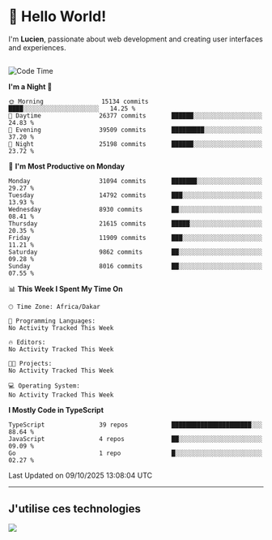 # 👋 Hello World!

I'm **Lucien**, passionate about web development and creating user interfaces and experiences.

##

<!--START_SECTION:waka-->
![Code Time](http://img.shields.io/badge/Code%20Time-3%2C921%20hrs%2018%20mins-blue)

**I'm a Night 🦉** 

```text
🌞 Morning                15134 commits       ████░░░░░░░░░░░░░░░░░░░░░   14.25 % 
🌆 Daytime                26377 commits       ██████░░░░░░░░░░░░░░░░░░░   24.83 % 
🌃 Evening                39509 commits       █████████░░░░░░░░░░░░░░░░   37.20 % 
🌙 Night                  25198 commits       ██████░░░░░░░░░░░░░░░░░░░   23.72 % 
```
📅 **I'm Most Productive on Monday** 

```text
Monday                   31094 commits       ███████░░░░░░░░░░░░░░░░░░   29.27 % 
Tuesday                  14792 commits       ███░░░░░░░░░░░░░░░░░░░░░░   13.93 % 
Wednesday                8930 commits        ██░░░░░░░░░░░░░░░░░░░░░░░   08.41 % 
Thursday                 21615 commits       █████░░░░░░░░░░░░░░░░░░░░   20.35 % 
Friday                   11909 commits       ███░░░░░░░░░░░░░░░░░░░░░░   11.21 % 
Saturday                 9862 commits        ██░░░░░░░░░░░░░░░░░░░░░░░   09.28 % 
Sunday                   8016 commits        ██░░░░░░░░░░░░░░░░░░░░░░░   07.55 % 
```


📊 **This Week I Spent My Time On** 

```text
🕑︎ Time Zone: Africa/Dakar

💬 Programming Languages: 
No Activity Tracked This Week

🔥 Editors: 
No Activity Tracked This Week

🐱‍💻 Projects: 
No Activity Tracked This Week

💻 Operating System: 
No Activity Tracked This Week
```

**I Mostly Code in TypeScript** 

```text
TypeScript               39 repos            ██████████████████████░░░   88.64 % 
JavaScript               4 repos             ██░░░░░░░░░░░░░░░░░░░░░░░   09.09 % 
Go                       1 repo              █░░░░░░░░░░░░░░░░░░░░░░░░   02.27 % 
```




 Last Updated on 09/10/2025 13:08:04 UTC
<!--END_SECTION:waka-->
---

## J'utilise ces technologies

<p align="left">
  <a href="https://skillicons.dev">
    <img src="https://skillicons.dev/icons?i=ts,js,go,ruby,css,scss,tailwind,react,vite,nextjs,docker,figma,ableton" />
  </a>
</p>

